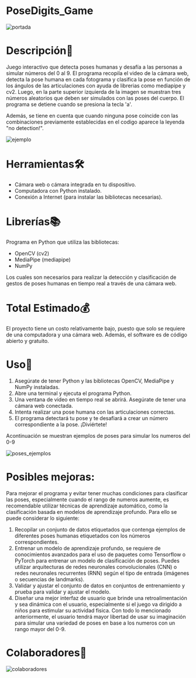 # PoseDigits_Game

![portada](https://github.com/PinMafer13/PoseDigits-Game/assets/110617942/1aadaba0-d6e5-4f78-9cc1-d101aefdcecf)

# Descripción📜
Juego interactivo que detecta poses humanas y desafía a las personas a simular números del 0 al 9. 
El programa recopila el video de la cámara web, detecta la pose humana en cada fotograma y clasifica la pose en función de los ángulos de las articulaciones con ayuda de librerias como mediapipe y cv2. Luego, en la parte superior izquierda de la imagen se muestran tres números aleatorios que deben ser simulados con las poses del cuerpo. El programa se detiene cuando se presiona la tecla 'a'.

Además, se tiene en cuenta que cuando ninguna pose coincide con las combinaciones previamente establecidas en el codigo aparece la leyenda "no detection!".

![ejemplo](https://github.com/PinMafer13/PoseDigits-Game/assets/110617942/e47e3175-3760-4e24-8386-b577d68925d3)

# Herramientas🛠️
* Cámara web o cámara integrada en tu dispositivo.
* Computadora con Python instalado.
* Conexión a Internet (para instalar las bibliotecas necesarias).

# Librerías📚
Programa en Python que utiliza las bibliotecas:
* OpenCV (cv2)
* MediaPipe (mediapipe)
* NumPy

Los cuales son necesarios para realizar la detección y clasificación de gestos de poses humanas en tiempo real a través de una cámara web.

# Total Estimado💰
El proyecto tiene un costo relativamente bajo, puesto que solo se requiere de una computadora y una cámara web. Además, el software es de código abierto y gratuito.

# Uso🚀
1. Asegúrate de tener Python y las bibliotecas OpenCV, MediaPipe y NumPy instaladas.
2. Abre una terminal y ejecuta el programa Python.
3. Una ventana de video en tiempo real se abrirá. Asegúrate de tener una cámara web conectada.
4. Intenta realizar una pose humana con las articulaciones correctas.
5. El programa detectará tu pose y te desafiará a crear un número correspondiente a la pose. ¡Diviértete!

Acontinuación se muestran ejemplos de poses para simular los numeros del 0-9


![poses_ejemplos](https://github.com/PinMafer13/PoseDigits-Game/assets/110617942/a562b8a3-708c-466f-80dd-861d6b5204e7)

# Posibles mejoras:
Para mejorar el programa y evitar tener muchas condiciones para clasificar las poses, especialmente cuando el rango de numeros aumente, es recomendable utilizar técnicas de aprendizaje automático, como la clasificación basada en modelos de aprendizaje profundo. Para ello se puede considerar lo siguiente:

1. Recopilar un conjunto de datos etiquetados que contenga ejemplos de diferentes poses humanas etiquetados con los números correspondientes.
2. Entrenar un modelo de aprendizaje profundo, se requiere de conocimientos avanzados para el uso de paquetes como Tensorflow o PyTorch para entrenar un modelo de clasificación de poses. Puedes utilizar arquitecturas de redes neuronales convolucionales (CNN) o redes neuronales recurrentes (RNN) según el tipo de entrada (imágenes o secuencias de landmarks).
3. Validar y ajustar el conjunto de datos en conjuntos de entrenamiento y prueba para validar y ajustar el modelo.
4. Diseñar una mejor interfaz de usuario que brinde una retroalimentación y sea dinámica con el usuario, especialmente si el juego va dirigido a niños para estimular su actividad fisica.
Con todo lo mencionado anteriormente, el usuario tendrá mayor libertad de usar su imaginación para simular una variedad de poses en base a los numeros con un rango mayor del 0-9.

# Colaboradores👥

![colaboradores](https://github.com/PinMafer13/PoseDigits-Game/assets/110617942/f8a2ad8a-fb1b-4779-9aa5-eda3127d3983)
